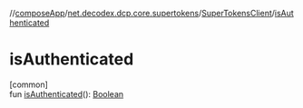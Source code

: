 //[composeApp](../../../index.md)/[net.decodex.dcp.core.supertokens](../index.md)/[SuperTokensClient](index.md)/[isAuthenticated](is-authenticated.md)

# isAuthenticated

[common]\
fun [isAuthenticated](is-authenticated.md)(): [Boolean](https://kotlinlang.org/api/latest/jvm/stdlib/kotlin/-boolean/index.html)
